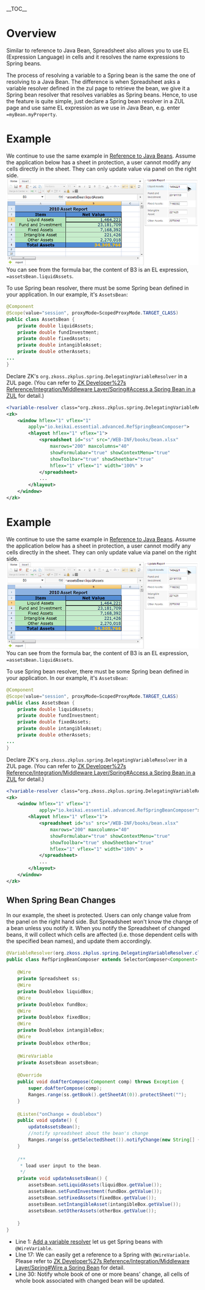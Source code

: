 \_\_TOC\_\_

# Overview

Similar to reference to Java Bean, Spreadsheet also allows you to use EL
(Expression Language) in cells and it resolves the name expressions to
Spring beans.

The process of resolving a variable to a Spring bean is the same the one
of resolving to a Java Bean. The difference is when Spreadsheet asks a
variable resolver defined in the zul page to retrieve the bean, we give
it a Spring bean resolver that resolves variables as Spring beans.
Hence, to use the feature is quite simple, just declare a Spring bean
resolver in a ZUL page and use same EL expression as we use in Java
Bean, e.g. enter `=myBean.myProperty`.

# Example

We continue to use the same example in [ Reference to Java
Beans](Working_with_Spreadsheet/Advanced/Reference_to_Java_Beans#Example "wikilink").
Assume the application below has a sheet in protection, a user cannot
modify any cells directly in the sheet. They can only update value via
panel on the right side. ![ center](/assets/images/dev-ref/essentials-bean.png " center") You
can see from the formula bar, the content of B3 is an EL expression,
`=assetsBean.liquidAssets`.

To use Spring bean resolver, there must be some Spring bean defined in
your application. In our example, it's `AssetsBean`:

``` java
@Component
@Scope(value="session", proxyMode=ScopedProxyMode.TARGET_CLASS)
public class AssetsBean {
    private double liquidAssets;
    private double fundInvestment;
    private double fixedAssets;
    private double intangibleAsset; 
    private double otherAssets;
...
}
```

Declare ZK's `org.zkoss.zkplus.spring.DelegatingVariableResolver` in a
ZUL page. (You can refer to [ZK Developer%27s
Reference/Integration/Middleware Layer/Spring\#Access a Spring Bean in a
ZUL](ZK_Developer%27s_Reference/Integration/Middleware_Layer/Spring#Access_a_Spring_Bean_in_a_ZUL "wikilink")
for detail.)

``` xml
<?variable-resolver class="org.zkoss.zkplus.spring.DelegatingVariableResolver"?>
<zk>
    <window hflex="1" vflex="1" 
        apply="io.keikai.essential.advanced.RefSpringBeanComposer">
        <hlayout hflex="1" vflex="1">
            <spreadsheet id="ss" src="/WEB-INF/books/bean.xlsx" 
                maxrows="200" maxcolumns="40"
                showFormulabar="true" showContextMenu="true" 
                showToolbar="true" showSheetbar="true" 
                hflex="1" vflex="1" width="100%" >
            </spreadsheet>
            ...
        </hlayout>
    </window>
</zk>
```

# Example

We continue to use the same example in [ Reference to Java
Beans](Working_with_Spreadsheet/Advanced/Reference_to_Java_Beans#Example "wikilink").
Assume the application below has a sheet in protection, a user cannot
modify any cells directly in the sheet. They can only update value via
panel on the right side. ![ center](/assets/images/dev-ref/essentials-bean.png " center") You
can see from the formula bar, the content of B3 is an EL expression,
`=assetsBean.liquidAssets`.

To use Spring bean resolver, there must be some Spring bean defined in
your application. In our example, it's `AssetsBean`:

``` java
@Component
@Scope(value="session", proxyMode=ScopedProxyMode.TARGET_CLASS)
public class AssetsBean {
    private double liquidAssets;
    private double fundInvestment;
    private double fixedAssets;
    private double intangibleAsset; 
    private double otherAssets;
...
}
```

Declare ZK's `org.zkoss.zkplus.spring.DelegatingVariableResolver` in a
ZUL page. (You can refer to [ZK Developer%27s
Reference/Integration/Middleware Layer/Spring\#Access a Spring Bean in a
ZUL](ZK_Developer%27s_Reference/Integration/Middleware_Layer/Spring#Access_a_Spring_Bean_in_a_ZUL "wikilink")
for detail.)

``` xml
<?variable-resolver class="org.zkoss.zkplus.spring.DelegatingVariableResolver"?>
<zk>
    <window hflex="1" vflex="1" 
            apply="io.keikai.essential.advanced.RefSpringBeanComposer">
        <hlayout hflex="1" vflex="1">
            <spreadsheet id="ss" src="/WEB-INF/books/bean.xlsx"
                maxrows="200" maxcolumns="40"
                showFormulabar="true" showContextMenu="true"
                showToolbar="true" showSheetbar="true" 
                hflex="1" vflex="1" width="100%" >
            </spreadsheet>
            ...
        </hlayout>
    </window>
</zk>
```

## When Spring Bean Changes

In our example, the sheet is protected. Users can only change value from
the panel on the right hand side. But Spreadsheet won't know the change
of a bean unless you notify it. When you notify the Spreadsheet of
changed beans, it will collect which cells are affected (i.e. those
dependent cells with the specified bean names), and update them
accordingly.

``` java
@VariableResolver(org.zkoss.zkplus.spring.DelegatingVariableResolver.class)
public class RefSpringBeanComposer extends SelectorComposer<Component> {
    
    @Wire
    private Spreadsheet ss;
    @Wire
    private Doublebox liquidBox;
    @Wire
    private Doublebox fundBox;
    @Wire
    private Doublebox fixedBox;
    @Wire
    private Doublebox intangibleBox;
    @Wire
    private Doublebox otherBox;
    
    @WireVariable
    private AssetsBean assetsBean;
    
    @Override
    public void doAfterCompose(Component comp) throws Exception {
        super.doAfterCompose(comp);
        Ranges.range(ss.getBook().getSheetAt(0)).protectSheet("");
    }

    @Listen("onChange = doublebox")
    public void update() {
        updateAssetsBean();
        //notify spreadsheet about the bean's change
        Ranges.range(ss.getSelectedSheet()).notifyChange(new String[] {"assetsBean"} );
    }

    /**
     * load user input to the bean.
     */
    private void updateAssetsBean() {
        assetsBean.setLiquidAssets(liquidBox.getValue());
        assetsBean.setFundInvestment(fundBox.getValue());
        assetsBean.setFixedAssets(fixedBox.getValue());
        assetsBean.setIntangibleAsset(intangibleBox.getValue());
        assetsBean.setOtherAssets(otherBox.getValue());
        
    }
}
```

  - Line 1: [ Add a variable
    resolver](ZK_Developer%27s_Reference/Integration/Middleware_Layer/Spring#Adding_Variable_Resolver_to_a_Composer_.28or_ViewModel.29 "wikilink")
    let us get Spring beans with `@WireVariable`.
  - LIne 17: We can easily get a reference to a Spring with
    `@WireVariable`. Please refer to [ZK Developer%27s
    Reference/Integration/Middleware Layer/Spring\#Wire a Spring
    Bean](ZK_Developer%27s_Reference/Integration/Middleware_Layer/Spring#Wire_a_Spring_Bean "wikilink")
    for detail.
  - Line 30: Notify whole book of one or more beans' change, all cells
    of whole book associated with changed bean will be updated.

<references/>
